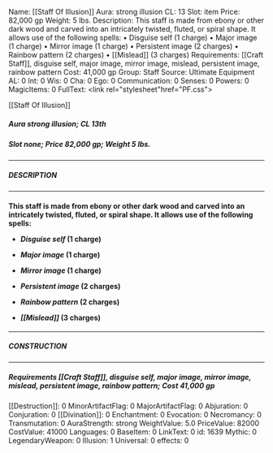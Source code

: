 Name: [[Staff Of Illusion]]
Aura: strong illusion
CL: 13
Slot: item
Price: 82,000 gp
Weight: 5 lbs.
Description: This staff is made from ebony or other dark wood and carved into an intricately twisted, fluted, or spiral shape. It allows use of the following spells: • Disguise self (1 charge) • Major image (1 charge) • Mirror image (1 charge) • Persistent image (2 charges) • Rainbow pattern (2 charges) • [[Mislead]] (3 charges)
Requirements: [[Craft Staff]], disguise self, major image, mirror image, mislead, persistent image, rainbow pattern
Cost: 41,000 gp
Group: Staff
Source: Ultimate Equipment
AL: 0
Int: 0
Wis: 0
Cha: 0
Ego: 0
Communication: 0
Senses: 0
Powers: 0
MagicItems: 0
FullText: <link rel="stylesheet"href="PF.css"><div class="heading"><p class="alignleft">[[Staff Of Illusion]]</p><div style="clear: both;"></div></div><div><h5><b>Aura </b>strong illusion; <b>CL </b>13th</h5><h5><b>Slot </b>none; <b>Price </b>82,000 gp; <b>Weight </b>5 lbs.</h5></div><hr/><div><h5><b>DESCRIPTION</b></h5></div><hr/><div><h4><p>This staff is made from ebony or other dark wood and carved into an intricately twisted, fluted, or spiral shape. It allows use of the following spells: </p><p><ul><li> <i>Disguise self</i> (1 charge) </p><p><li> <i>Major image</i> (1 charge) </p><p><li> <i>Mirror image</i> (1 charge) </p><p><li> <i>Persistent image</i> (2 charges) </p><p><li> <i>Rainbow pattern</i> (2 charges) </p><p><li> <i>[[Mislead]]</i> (3 charges)</ul></p></h4></div><hr/><div><h5><b>CONSTRUCTION</b></h5></div><hr/><div><h5><b>Requirements </b>[[Craft Staff]], <i>disguise self</i>, <i>major image</i>, <i>mirror image</i>, <i>mislead</i>, <i>persistent image</i>, <i>rainbow pattern</i>; <b>Cost </b>41,000 gp</h5></div>
[[Destruction]]: 0
MinorArtifactFlag: 0
MajorArtifactFlag: 0
Abjuration: 0
Conjuration: 0
[[Divination]]: 0
Enchantment: 0
Evocation: 0
Necromancy: 0
Transmutation: 0
AuraStrength: strong
WeightValue: 5.0
PriceValue: 82000
CostValue: 41000
Languages: 0
BaseItem: 0
LinkText: 0
id: 1639
Mythic: 0
LegendaryWeapon: 0
Illusion: 1
Universal: 0
effects: 0
